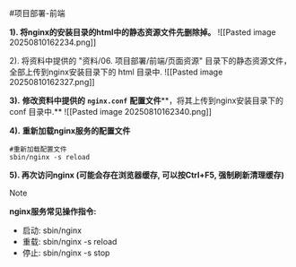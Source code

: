 #项目部署-前端

**1). 将nginx的安装目录的html中的静态资源文件先删除掉。**
![[Pasted image 20250810162234.png]]

2). 将资料中提供的 "资料/06. 项目部署/前端/页面资源" 目录下的静态资源文件，全部上传到nginx安装目录下的 html 目录中.
![[Pasted image 20250810162327.png]]

**3).** **修改资料中提供的** **`nginx.conf`** **配置文件****，将其上传到nginx安装目录下的 conf 目录中.**
![[Pasted image 20250810162340.png]]

**4).** **重新加载nginx服务的配置文件**

```Shell
#重新加载配置文件
sbin/nginx -s reload
```

**5). 再次访问nginx (可能会存在浏览器缓存, 可以按Ctrl+F5, 强制刷新清理缓存)**

> [!NOTE]
> **nginx服务常见操作指令:**
> - 启动: sbin/nginx
> - 重载: sbin/nginx -s reload
> - 停止: sbin/nginx -s stop
